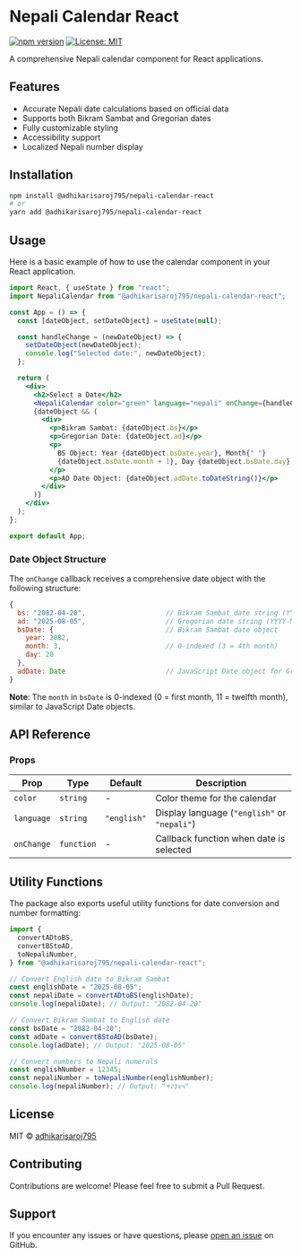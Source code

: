 # Nepali Calendar React

[![npm version](https://badge.fury.io/js/nepali-calendar-react.svg)](https://badge.fury.io/js/nepali-calendar-react) [![License: MIT](https://img.shields.io/badge/License-MIT-yellow.svg)](https://opensource.org/licenses/MIT)

A comprehensive Nepali calendar component for React applications.

## Features

- Accurate Nepali date calculations based on official data
- Supports both Bikram Sambat and Gregorian dates
- Fully customizable styling
- Accessibility support
- Localized Nepali number display

## Installation

```bash
npm install @adhikarisaroj795/nepali-calendar-react
# or
yarn add @adhikarisaroj795/nepali-calendar-react
```

## Usage

Here is a basic example of how to use the calendar component in your React application.

```jsx
import React, { useState } from "react";
import NepaliCalendar from "@adhikarisaroj795/nepali-calendar-react";

const App = () => {
  const [dateObject, setDateObject] = useState(null);

  const handleChange = (newDateObject) => {
    setDateObject(newDateObject);
    console.log("Selected date:", newDateObject);
  };

  return (
    <div>
      <h2>Select a Date</h2>
      <NepaliCalendar color="green" language="nepali" onChange={handleChange} />
      {dateObject && (
        <div>
          <p>Bikram Sambat: {dateObject.bs}</p>
          <p>Gregorian Date: {dateObject.ad}</p>
          <p>
            BS Object: Year {dateObject.bsDate.year}, Month{" "}
            {dateObject.bsDate.month + 1}, Day {dateObject.bsDate.day}
          </p>
          <p>AD Date Object: {dateObject.adDate.toDateString()}</p>
        </div>
      )}
    </div>
  );
};

export default App;
```

### Date Object Structure

The `onChange` callback receives a comprehensive date object with the following structure:

```javascript
{
  bs: "2082-04-20",                    // Bikram Sambat date string (YYYY-MM-DD)
  ad: "2025-08-05",                    // Gregorian date string (YYYY-MM-DD)
  bsDate: {                            // Bikram Sambat date object
    year: 2082,
    month: 3,                          // 0-indexed (3 = 4th month)
    day: 20
  },
  adDate: Date                         // JavaScript Date object for Gregorian date
}
```

**Note**: The `month` in `bsDate` is 0-indexed (0 = first month, 11 = twelfth month), similar to JavaScript Date objects.

## API Reference

### Props

| Prop       | Type       | Default     | Description                                  |
| ---------- | ---------- | ----------- | -------------------------------------------- |
| `color`    | `string`   | -           | Color theme for the calendar                 |
| `language` | `string`   | `"english"` | Display language (`"english"` or `"nepali"`) |
| `onChange` | `function` | -           | Callback function when date is selected      |

## Utility Functions

The package also exports useful utility functions for date conversion and number formatting:

```jsx
import {
  convertADtoBS,
  convertBStoAD,
  toNepaliNumber,
} from "@adhikarisaroj795/nepali-calendar-react";

// Convert English date to Bikram Sambat
const englishDate = "2025-08-05";
const nepaliDate = convertADtoBS(englishDate);
console.log(nepaliDate); // Output: "2082-04-20"

// Convert Bikram Sambat to English date
const bsDate = "2082-04-20";
const adDate = convertBStoAD(bsDate);
console.log(adDate); // Output: "2025-08-05"

// Convert numbers to Nepali numerals
const englishNumber = 12345;
const nepaliNumber = toNepaliNumber(englishNumber);
console.log(nepaliNumber); // Output: "१२३४५"
```

## License

MIT © [adhikarisaroj795](https://github.com/adhikarisaroj795)

## Contributing

Contributions are welcome! Please feel free to submit a Pull Request.

## Support

If you encounter any issues or have questions, please [open an issue](https://github.com/adhikarisaroj795/nepali-calender-react/issues) on GitHub.
